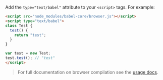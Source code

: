 Add the `type="text/babel"` attribute to your `<script>` tags. For example:

```html
<script src="node_modules/babel-core/browser.js"></script>
<script type="text/babel">
class Test {
  test() {
    return "test";
  }
}

var test = new Test;
test.test(); // "test"
</script>
```

<blockquote class="babel-callout babel-callout-info">
  <p>
    For full documentation on browser compilation see the <a href={{ "/docs/usage/browser/" | prepend: site.baseurl }}>usage docs</a>.
  </p>
</blockquote>
